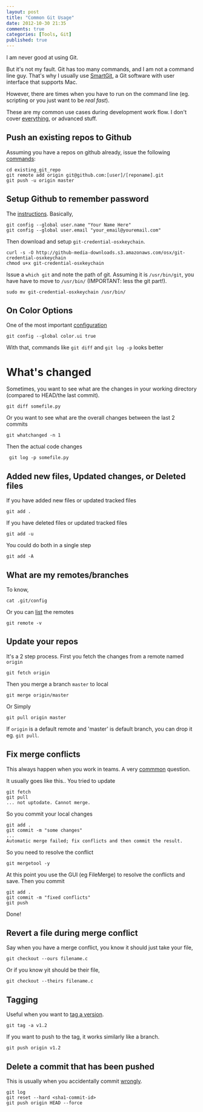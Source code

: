 ```yaml
---
layout: post
title: "Common Git Usage"
date: 2012-10-30 21:35
comments: true
categories: [Tools, Git]
published: true
---
```


I am never good at using Git.

But it's not my fault. Git has too many commands, and I am not a command line guy. That's why I usually use [SmartGit](http://www.syntevo.com/smartgit/index.html), a Git software with user interface that supports Mac.

However, there are times when you have to run on the command line (eg. scripting or you just want to be *real fast*).

These are my common use cases during development work flow. I don't cover [everything](http://ndpsoftware.com/git-cheatsheet.html), or advanced stuff.

<!-- more -->

## Push an existing repos to Github ##

Assuming you have a repos on github already, issue the following [commands](https://gist.github.com/868939): 

	cd existing_git_repo
	git remote add origin git@github.com:[user]/[reponame].git
	git push -u origin master



## Setup Github to remember password ##

The [instructions](https://help.github.com/articles/set-up-git). Basically,

	git config --global user.name "Your Name Here"
	git config --global user.email "your_email@youremail.com"

Then download and setup `git-credential-osxkeychain`. 

	curl -s -O http://github-media-downloads.s3.amazonaws.com/osx/git-credential-osxkeychain
	chmod u+x git-credential-osxkeychain

Issue a `which git` and note the path of git. Assuming it is `/usr/bin/git`, you have have to move to `/usr/bin/` (IMPORTANT: less the git part!). 

	sudo mv git-credential-osxkeychain /usr/bin/




## On Color Options ##

One of the most important [configuration](http://git-scm.com/book/en/Customizing-Git-Git-Configuration)

	git config --global color.ui true

With that, commands like `git diff` and `git log -p` looks better




# What's changed ##

Sometimes, you want to see what are the changes in your working directory (compared to HEAD/the last commit).

	git diff somefile.py

Or you want to see what are the overall changes between the last 2 commits 

	git whatchanged -n 1

Then the actual code changes

	 git log -p somefile.py




## Added new files, Updated changes, or Deleted files ##

If you have added new files or updated tracked files

	git add .

If you have deleted files or updated tracked files

	git add -u

You could do both in a single step

	git add -A



## What are my remotes/branches ##

To know, 

	cat .git/config

Or you can [list](http://gitref.org/remotes/) the remotes

	git remote -v



## Update your repos ##

It's a 2 step process. First you fetch the changes from a remote named `origin`

	git fetch origin

Then you merge a branch `master` to local

	git merge origin/master

Or Simply

	git pull origin master

If `origin` is a default remote and 'master' is default branch, you can drop it eg. `git pull`. 








## Fix merge conflicts ##

This always happen when you work in teams. A very [commmon](http://stackoverflow.com/questions/161813/how-do-i-fix-merge-conflicts-in-git) question.

It usually goes like this.. You tried to update 

	git fetch
	git pull
	... not uptodate. Cannot merge.

So you commit your local changes

	git add .
	git commit -m "some changes"
	...
	Automatic merge failed; fix conflicts and then commit the result.

So you need to resolve the conflict

	git mergetool -y

At this point you use the GUI (eg FileMerge) to resolve the conflicts and save. Then you commit

	git add .
	git commit -m "fixed conflicts"
	git push

Done!




## Revert a file during merge conflict ##

Say when you have a merge conflict, you know it should just take your file, 

	git checkout --ours filename.c

Or if you know yit should be their file,

	git checkout --theirs filename.c




## Tagging ##

Useful when you want to [tag a version](http://git-scm.com/book/en/Git-Basics-Tagging). 

	git tag -a v1.2

If you want to push to the tag, it works similarly like a branch.

	git push origin v1.2




## Delete a commit that has been pushed ##

This is usually when you accidentally commit [wrongly](http://stackoverflow.com/questions/1338728/how-to-delete-a-git-commit).

	git log
	git reset --hard <sha1-commit-id>
	git push origin HEAD --force




